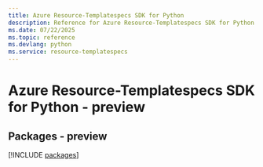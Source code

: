 ```yaml
---
title: Azure Resource-Templatespecs SDK for Python
description: Reference for Azure Resource-Templatespecs SDK for Python
ms.date: 07/22/2025
ms.topic: reference
ms.devlang: python
ms.service: resource-templatespecs
---
```

# Azure Resource-Templatespecs SDK for Python - preview
## Packages - preview
[!INCLUDE [packages](resource-templatespecs-index.md)]